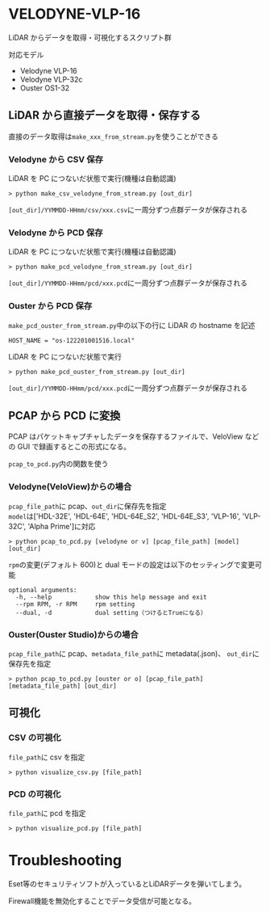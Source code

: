 # VELODYNE-VLP-16

LiDAR からデータを取得・可視化するスクリプト群

対応モデル

- Velodyne VLP-16
- Velodyne VLP-32c
- Ouster OS1-32

## LiDAR から直接データを取得・保存する

直接のデータ取得は`make_xxx_from_stream.py`を使うことができる

### Velodyne から CSV 保存

LiDAR を PC につないだ状態で実行(機種は自動認識)

```
> python make_csv_velodyne_from_stream.py [out_dir]
```

`[out_dir]/YYMMDD-HHmm/csv/xxx.csv`に一周分ずつ点群データが保存される

### Velodyne から PCD 保存

LiDAR を PC につないだ状態で実行(機種は自動認識)

```
> python make_pcd_velodyne_from_stream.py [out_dir]
```

`[out_dir]/YYMMDD-HHmm/pcd/xxx.pcd`に一周分ずつ点群データが保存される

### Ouster から PCD 保存

`make_pcd_ouster_from_stream.py`中の以下の行に LiDAR の hostname を記述

```
HOST_NAME = "os-122201001516.local"
```

LiDAR を PC につないだ状態で実行

```
> python make_pcd_ouster_from_stream.py [out_dir]
```

`[out_dir]/YYMMDD-HHmm/pcd/xxx.pcd`に一周分ずつ点群データが保存される

## PCAP から PCD に変換

PCAP はパケットキャプチャしたデータを保存するファイルで、VeloView などの GUI で録画するとこの形式になる。

`pcap_to_pcd.py`内の関数を使う

### Velodyne(VeloView)からの場合

`pcap_file_path`に pcap、`out_dir`に保存先を指定<br>
`model`は['HDL-32E', 'HDL-64E', 'HDL-64E_S2', 'HDL-64E_S3', 'VLP-16', 'VLP-32C', 'Alpha Prime']に対応

```
> python pcap_to_pcd.py [velodyne or v] [pcap_file_path] [model] [out_dir]
```

`rpm`の変更(デフォルト 600)と dual モードの設定は以下のセッティングで変更可能

```
optional arguments:
  -h, --help            show this help message and exit
  --rpm RPM, -r RPM     rpm setting
  --dual, -d            dual setting（つけるとTrueになる）
```

### Ouster(Ouster Studio)からの場合

`pcap_file_path`に pcap、`metadata_file_path`に metadata(.json)、
`out_dir`に保存先を指定

```
> python pcap_to_pcd.py [ouster or o] [pcap_file_path] [metadata_file_path] [out_dir]
```

## 可視化

### CSV の可視化

`file_path`に csv を指定

```
> python visualize_csv.py [file_path]
```

### PCD の可視化

`file_path`に pcd を指定

```
> python visualize_pcd.py [file_path]
```

# Troubleshooting

Eset等のセキュリティソフトが入っているとLiDARデータを弾いてしまう。

Firewall機能を無効化することでデータ受信が可能となる。
